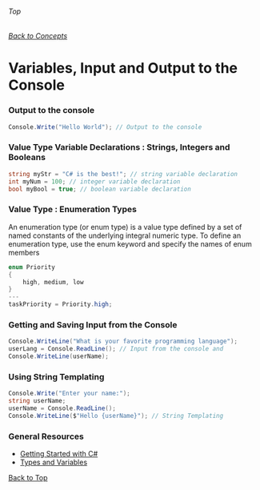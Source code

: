 ###### Top
###### [Back to Concepts](./README.md)
# Variables, Input and Output to the Console

### Output to the console
```C#
Console.Write("Hello World"); // Output to the console
```
### Value Type Variable Declarations : Strings, Integers and Booleans
```C#
string myStr = "C# is the best!"; // string variable declaration
int myNum = 100; // integer variable declaration
bool myBool = true; // boolean variable declaration
```
### Value Type : Enumeration  Types
An enumeration type (or enum type) is a value type defined by a set of named constants of the underlying integral numeric type. To define an enumeration type, use the enum keyword and specify the names of enum members
```C#
enum Priority
{
    high, medium, low
}
---
taskPriority = Priority.high;
```
### Getting and Saving Input from the Console
```C#
Console.WriteLine("What is your favorite programming language");
userLang = Console.ReadLine(); // Input from the console and
Console.WriteLine(userName);
```
### Using String Templating 
```C#
Console.Write("Enter your name:");
string userName;
userName = Console.ReadLine();
Console.WriteLine($"Hello {userName}"); // String Templating
```
### General Resources 
- [Getting Started with C#](https://docs.microsoft.com/en-us/dotnet/csharp/tour-of-csharp/)
- [Types and Variables](https://docs.microsoft.com/en-us/dotnet/csharp/language-reference/language-specification/types#simple-types)

[Back to Top](#Top)
